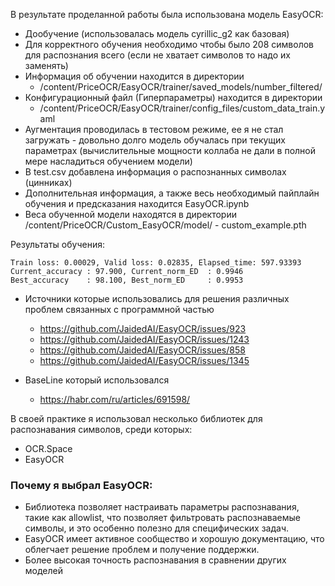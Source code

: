 В результате проделанной работы была использована модель EasyOCR:
- Дообучение (использовалась модель cyrillic_g2 как базовая)
- Для корректного обучения необходимо чтобы было 208 символов для распознания всего (если не хватает символов то надо их заменять)
- Информация об обучении находится в директории 
  - /content/PriceOCR/EasyOCR/trainer/saved_models/number_filtered/
- Конфигурационный файл (Гиперпараметры) находится в директории 
  - /content/PriceOCR/EasyOCR/trainer/config_files/custom_data_train.yaml
- Аугментация проводилась в тестовом режиме, ее я не стал загружать - довольно долго модель обучалась при текущих параметрах (вычислительные мощности коллаба не дали в полной мере насладиться обучением модели)
- В test.csv добавлена информация о распознанных символах (цинниках)
- Дополнительная информация, а также весь необходимый пайплайн обучения и предсказания находится EasyOCR.ipynb
- Веса обученной модели находятся в директории /content/PriceOCR/Custom_EasyOCR/model/ - custom_example.pth

Результаты обучения:
```
Train loss: 0.00029, Valid loss: 0.02835, Elapsed_time: 597.93393
Current_accuracy : 97.900, Current_norm_ED  : 0.9946
Best_accuracy    : 98.100, Best_norm_ED     : 0.9953
```

- Источники которые использовались для решения различных проблем связанных с программной частью
  - https://github.com/JaidedAI/EasyOCR/issues/923
  - https://github.com/JaidedAI/EasyOCR/issues/1243
  - https://github.com/JaidedAI/EasyOCR/issues/858
  - https://github.com/JaidedAI/EasyOCR/issues/1345

- BaseLine который использовался
  - https://habr.com/ru/articles/691598/


В своей практике я использовал несколько библиотек для распознавания символов, среди которых:
- OCR.Space
- EasyOCR
### Почему я выбрал EasyOCR:
- Библиотека позволяет настраивать параметры распознавания, такие как allowlist, что позволяет фильтровать распознаваемые символы, и это особенно полезно для специфических задач.
- EasyOCR имеет активное сообщество и хорошую документацию, что облегчает решение проблем и получение поддержки.
- Более высокая точность распознавания в сравнении других моделей
